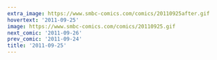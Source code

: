 ```yaml
---
extra_image: https://www.smbc-comics.com/comics/20110925after.gif
hovertext: '2011-09-25'
image: https://www.smbc-comics.com/comics/20110925.gif
next_comic: '2011-09-26'
prev_comic: '2011-09-24'
title: '2011-09-25'
---
```


